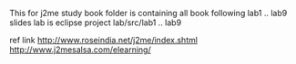 This for j2me study 
book folder is containing all book following lab1 .. lab9
slides
lab is eclipse project
lab/src/lab1 .. lab9

ref link 
http://www.roseindia.net/j2me/index.shtml
http://www.j2mesalsa.com/elearning/
